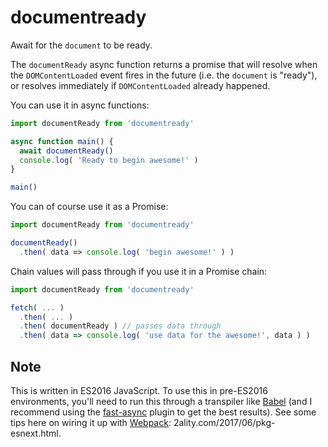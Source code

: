 
documentready
=============

Await for the `document` to be ready.

The `documentReady` async function returns a promise that will resolve when the
`DOMContentLoaded` event fires in the future (i.e. the `document` is "ready"),
or resolves immediately if `DOMContentLoaded` already happened.

You can use it in async functions:

```js
import documentReady from 'documentready'

async function main() {
  await documentReady()
  console.log( 'Ready to begin awesome!' )
}

main()
```

You can of course use it as a Promise:

```js
import documentReady from 'documentready'

documentReady()
  .then( data => console.log( 'begin awesome!' ) )
```

Chain values will pass through if you use it in a Promise chain:

```js
import documentReady from 'documentready'

fetch( ... )
  .then( ... )
  .then( documentReady ) // passes data through
  .then( data => console.log( 'use data for the awesome!', data ) )
```

Note
----

This is written in ES2016 JavaScript. To use this in pre-ES2016 environments,
you'll need to run this through a transpiler like [Babel](http://babeljs.io)
(and I recommend using the
[fast-async](https://github.com/MatAtBread/fast-async) plugin to get the best
results). See some tips here on wiring it up with
[Webpack](https://webpack.js.org): 2ality.com/2017/06/pkg-esnext.html.
